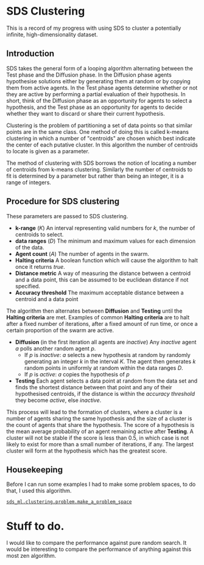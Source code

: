 
# SDS Clustering

This is a record of my progress with using SDS to cluster a potentially infinite, high-dimensionality dataset.

## Introduction

SDS takes the general form of a looping algorithm alternating between the Test phase and the Diffusion phase. In the Diffusion phase agents hypothesise solutions either by generating them at random or by copying them from active agents. In the Test phase agents determine whether or not they are active by performing a partial evaluation of their hypothesis. In short, think of the Diffusion phase as an opportunity for agents to select a hypothesis, and the Test phase as an opportunity for agents to decide whether they want to discard or share their current hypothesis.

Clustering is the problem of partitioning a set of data points so that similar points are in the same class. One method of doing this is called k-means clustering in which a number of "centroids" are chosen which best indicate the center of each putative cluster. In this algorithm the number of centroids to locate is given as a parameter.

The method of clustering with SDS borrows the notion of locating a number of centroids from k-means clustering. Similarly the number of centroids to fit is determined by a parameter but rather than being an integer, it is a range of integers.

## Procedure for SDS clustering

These parameters are passed to SDS clustering. 
* **k-range** (*K*) An interval representing valid numbers for *k*, the number of centroids to select.
* **data ranges** (*D*) The minimum and maximum values for each dimension of the data.
* **Agent count** (*A*) The number of agents in the swarm.
* **Halting criteria** A boolean function which will cause the algorithm to halt once it returns *true*.
* **Distance metric** A way of measuring the distance between a centroid and a data point, this can be assumed to be euclidean distance if not specified.
* **Accuracy threshold** The maximum acceptable distance between a centroid and a data point 

The algorithm then alternates between **Diffusion** and **Testing** until the **Halting criteria** are met. Examples of common **Halting criteria** are to halt after a fixed number of iterations, after a fixed amount of run time, or once a certain proportion of the swarm are active.

* **Diffusion** (in the first iteration all agents are *inactive*) Any *inactive* agent *a* polls another random agent *p*.
  * If *p* is *inactive*: *a* selects a new hypothesis at random by randomly generating an integer *k* in the interval *K*. The agent then generates *k* random points in uniformly at random within the data ranges *D*.
  * If *p* is *active*: *a* copies the hypothesis of *p*
* **Testing** Each agent selects a data point at random from the data set and finds the shortest distance between that point and any of their hypothesised centroids, if the distance is within the *accuracy threshold* they become *active*, else *inactive*.

This process will lead to the formation of clusters, where a cluster is a number of agents sharing the same hypothesis and the size of a cluster is the count of agents that share the hypothesis.
The score of a hypothesis is the mean average probability of an agent remaining active after **Testing**.
A cluster will not be stable if the score is less than 0.5, in which case is not likely to exist for more than a small number of iterations, if any.
The largest cluster will form at the hypothesis which has the greatest score.

## Housekeeping

Before I can run some examples I had to make some problem spaces, to do that, I used this algorithm.

[`sds_ml.clustering.problem.make_a_problem_space`](problem.py#L10-L63)

# Stuff to do.

I would like to compare the performance against pure random search. It would be interesting to compare the performance of anything against this most zen algorithm.

